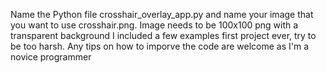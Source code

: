 Name the Python file crosshair_overlay_app.py and name your image that you want to use crosshair.png. Image needs to be 100x100 png with a transparent background I included a few examples
first project ever, try to be too harsh. Any tips on how to imporve the code are welcome as I'm a novice programmer
